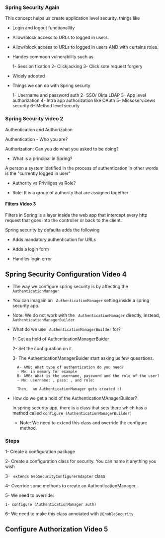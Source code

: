 ### Spring Security Again 

This concept helps us create application level security. things like

- Login and logout functionallity 

- Allow/block access to URLs to logged in users. 

- Allow/block access to URLs to logged in users AND with certains roles. 


- Handes commoon vulnerability such as 

    1- Session fixation
    2- Clickjacking
    3- Click sote request forgery 

- Widely adopted

- Things we can do with Spring securty

    1- Username and password auth
    2- SSO/ Okta LDAP 
    3- App level authorization
    4-  Intra app authorization like OAuth
    5- Micsoservicews security
    6- Method level securty

### Spring Security video 2 


Authentication and Authorization 

Authentication - Who you are? 

Authorization: Can you do what you asked to be doing? 

- What is a principal in Spring? 

A person a system idetified in the process of authentication in other words is the "currently logged in user" 

- Authority vs Priviliges vs Role? 

- Role: It is a group of authority that are assigned together

#### Filters  Video 3

Filters in Spring is a layer inside the web app that intercept every http request that goes into the controller or back to the client. 

Spring security by defaulta adds the following 

- Adds mandatory authentication for URLs


- Adds a login form

- Handles login error

## Spring Security Configuration Video 4


- The way we configure spring security is by affecting the <code> AuthenticationManager</code>


- You can imagain an <code> AuthenticationManager</code> setting inside a spring security app. 


- Note: We do not work with the  <code> AuthenticationManager</code> directly, instead,  <code> AuthenticationManagerBuilder</code>


- What do we use  <code> AuthenticationManagerBuilder</code> for?


    1- Get aa hold of AuthenticationManagerBuider

    2- Set the configuration on it. 

    3- The AuthenticationManagerBuider start asking us few quesstions. 

        A- AMB: What type of authentication do you need? 
        - Me: in memory for example
        B- AMB: What is the username, password and the role of the user? 
        - Me: username: , pass: , and role: 

        Then,  an AuthenticationManager gets created :)

    
- How do we get a hold of the AuthenticationMAnagerBuilder? 

    In spring security app, there is a class that sets there which has a method called <code>configure (AuthenticationManagerBuilder) </code>

    - Note: We need to extend this class and override the configure method. 



### Steps 

1- Create a configuration package 

2- Create a configuration class for security. You can name it anything you wish

3- <code> extends WebSecurityConfigurerAdapter</code>  class

4- Override some methods to create an  AuthenticationManager. 

5- We need to override: 

    1- configure (AuthenticationManager auth)


6- We need to make this class annotated with 
<code>@EnableSecurity </code>

## Configure Authorization Video 5

